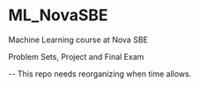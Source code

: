 # ML_NovaSBE
Machine Learning course at Nova SBE

Problem Sets, Project and Final Exam

-- This repo needs reorganizing when time allows.
